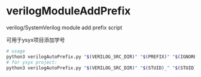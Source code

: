 # verilogModuleAddPrefix

verilog/SystemVerilog module add prefix script 

可用于ysyx项目添加学号

```bash
# usage
python3 verilogAutoPrefix.py "$(VERILOG_SRC_DIR)" "$(PREFIX)" "$(IGNORE_NAME)"
# for ysyx project:
python3 verilogAutoPrefix.py "$(VERILOG_SRC_DIR)" "$(STUID)_" "$(STUID)"
```
